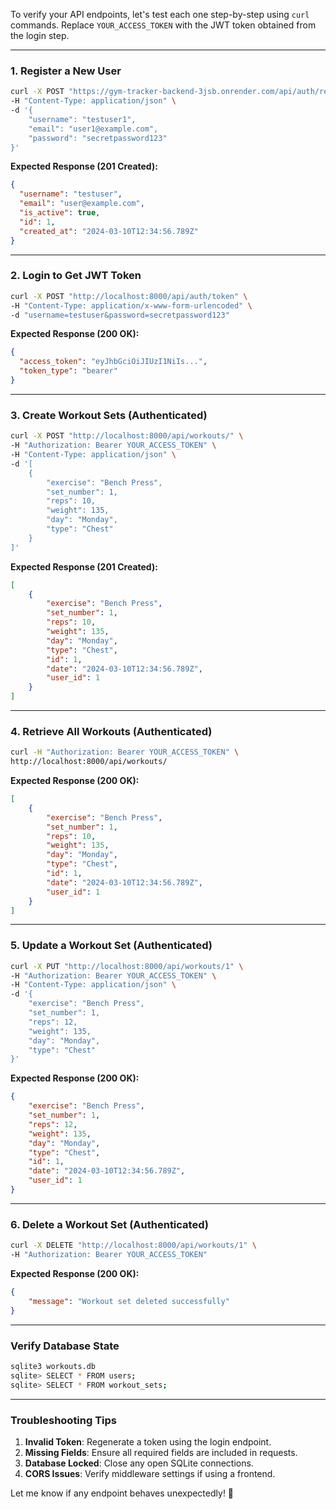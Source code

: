 To verify your API endpoints, let's test each one step-by-step using `curl` commands. Replace `YOUR_ACCESS_TOKEN` with the JWT token obtained from the login step.

---

### **1. Register a New User**

```bash
curl -X POST "https://gym-tracker-backend-3jsb.onrender.com/api/auth/register" \
-H "Content-Type: application/json" \
-d '{
    "username": "testuser1",
    "email": "user1@example.com",
    "password": "secretpassword123"
}'
```

**Expected Response (201 Created):**

```json
{
  "username": "testuser",
  "email": "user@example.com",
  "is_active": true,
  "id": 1,
  "created_at": "2024-03-10T12:34:56.789Z"
}
```

---

### **2. Login to Get JWT Token**

```bash
curl -X POST "http://localhost:8000/api/auth/token" \
-H "Content-Type: application/x-www-form-urlencoded" \
-d "username=testuser&password=secretpassword123"
```

**Expected Response (200 OK):**

```json
{
  "access_token": "eyJhbGciOiJIUzI1NiIs...",
  "token_type": "bearer"
}
```

---

### **3. Create Workout Sets (Authenticated)**

```bash
curl -X POST "http://localhost:8000/api/workouts/" \
-H "Authorization: Bearer YOUR_ACCESS_TOKEN" \
-H "Content-Type: application/json" \
-d '[
    {
        "exercise": "Bench Press",
        "set_number": 1,
        "reps": 10,
        "weight": 135,
        "day": "Monday",
        "type": "Chest"
    }
]'
```

**Expected Response (201 Created):**

```json
[
    {
        "exercise": "Bench Press",
        "set_number": 1,
        "reps": 10,
        "weight": 135,
        "day": "Monday",
        "type": "Chest",
        "id": 1,
        "date": "2024-03-10T12:34:56.789Z",
        "user_id": 1
    }
]
```

---

### **4. Retrieve All Workouts (Authenticated)**

```bash
curl -H "Authorization: Bearer YOUR_ACCESS_TOKEN" \
http://localhost:8000/api/workouts/
```

**Expected Response (200 OK):**

```json
[
    {
        "exercise": "Bench Press",
        "set_number": 1,
        "reps": 10,
        "weight": 135,
        "day": "Monday",
        "type": "Chest",
        "id": 1,
        "date": "2024-03-10T12:34:56.789Z",
        "user_id": 1
    }
]
```

---

### **5. Update a Workout Set (Authenticated)**

```bash
curl -X PUT "http://localhost:8000/api/workouts/1" \
-H "Authorization: Bearer YOUR_ACCESS_TOKEN" \
-H "Content-Type: application/json" \
-d '{
    "exercise": "Bench Press",
    "set_number": 1,
    "reps": 12,
    "weight": 135,
    "day": "Monday",
    "type": "Chest"
}'
```

**Expected Response (200 OK):**

```json
{
    "exercise": "Bench Press",
    "set_number": 1,
    "reps": 12,
    "weight": 135,
    "day": "Monday",
    "type": "Chest",
    "id": 1,
    "date": "2024-03-10T12:34:56.789Z",
    "user_id": 1
}
```

---

### **6. Delete a Workout Set (Authenticated)**

```bash
curl -X DELETE "http://localhost:8000/api/workouts/1" \
-H "Authorization: Bearer YOUR_ACCESS_TOKEN"
```

**Expected Response (200 OK):**

```json
{
    "message": "Workout set deleted successfully"
}
```

---

### **Verify Database State**

```bash
sqlite3 workouts.db
sqlite> SELECT * FROM users;
sqlite> SELECT * FROM workout_sets;
```

---

### **Troubleshooting Tips**

1. **Invalid Token**: Regenerate a token using the login endpoint.
2. **Missing Fields**: Ensure all required fields are included in requests.
3. **Database Locked**: Close any open SQLite connections.
4. **CORS Issues**: Verify middleware settings if using a frontend.

Let me know if any endpoint behaves unexpectedly! 🚀
